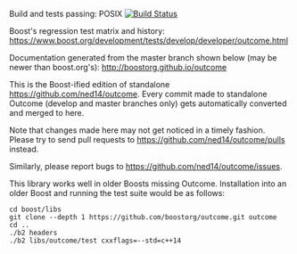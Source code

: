 Build and tests passing: POSIX [![Build Status](https://drone.cpp.al/api/badges/boostorg/outcome/status.svg)](https://drone.cpp.al/boostorg/outcome)

Boost's regression test matrix and history: https://www.boost.org/development/tests/develop/developer/outcome.html

Documentation generated from the master branch shown below (may be newer than boost.org's): http://boostorg.github.io/outcome

This is the Boost-ified edition of standalone https://github.com/ned14/outcome.
Every commit made to standalone Outcome (develop and master branches only) gets
automatically converted and merged to here.

Note that changes made here may not get noticed in a timely fashion.
Please try to send pull requests to https://github.com/ned14/outcome/pulls instead.

Similarly, please report bugs to https://github.com/ned14/outcome/issues.

This library works well in older Boosts missing Outcome. Installation into an
older Boost and running the test suite would be as follows:

```
cd boost/libs
git clone --depth 1 https://github.com/boostorg/outcome.git outcome
cd ..
./b2 headers
./b2 libs/outcome/test cxxflags=--std=c++14
```
